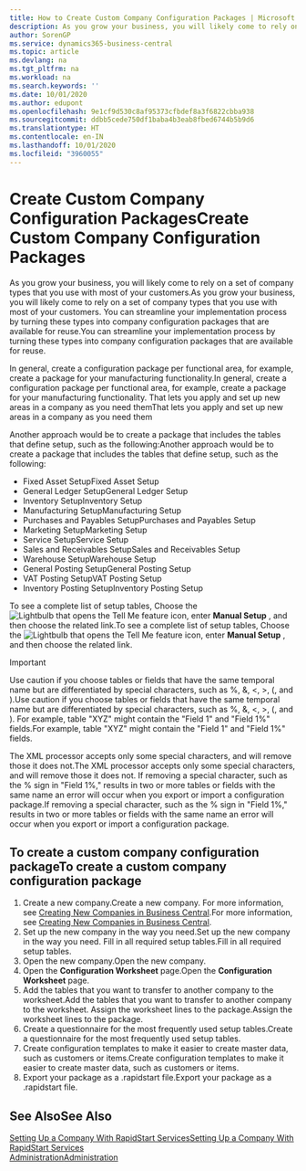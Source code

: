 ```yaml
---
title: How to Create Custom Company Configuration Packages | Microsoft Docs
description: As you grow your business, you will likely come to rely on a set of company types that you use with most of your customers. You can streamline your implementation process by turning these types into company configuration packages that are available for reuse.
author: SorenGP
ms.service: dynamics365-business-central
ms.topic: article
ms.devlang: na
ms.tgt_pltfrm: na
ms.workload: na
ms.search.keywords: ''
ms.date: 10/01/2020
ms.author: edupont
ms.openlocfilehash: 9e1cf9d530c8af95373cfbdef8a3f6822cbba938
ms.sourcegitcommit: ddbb5cede750df1baba4b3eab8fbed6744b5b9d6
ms.translationtype: HT
ms.contentlocale: en-IN
ms.lasthandoff: 10/01/2020
ms.locfileid: "3960055"
---
```

# <a name="create-custom-company-configuration-packages"></a><span data-ttu-id="23018-104">Create Custom Company Configuration Packages</span><span class="sxs-lookup"><span data-stu-id="23018-104">Create Custom Company Configuration Packages</span></span>
<span data-ttu-id="23018-105">As you grow your business, you will likely come to rely on a set of company types that you use with most of your customers.</span><span class="sxs-lookup"><span data-stu-id="23018-105">As you grow your business, you will likely come to rely on a set of company types that you use with most of your customers.</span></span> <span data-ttu-id="23018-106">You can streamline your implementation process by turning these types into company configuration packages that are available for reuse.</span><span class="sxs-lookup"><span data-stu-id="23018-106">You can streamline your implementation process by turning these types into company configuration packages that are available for reuse.</span></span>  

<span data-ttu-id="23018-107">In general, create a configuration package per functional area, for example, create a package for your manufacturing functionality.</span><span class="sxs-lookup"><span data-stu-id="23018-107">In general, create a configuration package per functional area, for example, create a package for your manufacturing functionality.</span></span> <span data-ttu-id="23018-108">That lets you apply and set up new areas in a company as you need them</span><span class="sxs-lookup"><span data-stu-id="23018-108">That lets you apply and set up new areas in a company as you need them</span></span>  

<span data-ttu-id="23018-109">Another approach would be to create a package that includes the tables that define setup, such as the following:</span><span class="sxs-lookup"><span data-stu-id="23018-109">Another approach would be to create a package that includes the tables that define setup, such as the following:</span></span>  

-   <span data-ttu-id="23018-110">Fixed Asset Setup</span><span class="sxs-lookup"><span data-stu-id="23018-110">Fixed Asset Setup</span></span>  
-   <span data-ttu-id="23018-111">General Ledger Setup</span><span class="sxs-lookup"><span data-stu-id="23018-111">General Ledger Setup</span></span>  
-   <span data-ttu-id="23018-112">Inventory Setup</span><span class="sxs-lookup"><span data-stu-id="23018-112">Inventory Setup</span></span>  
-   <span data-ttu-id="23018-113">Manufacturing Setup</span><span class="sxs-lookup"><span data-stu-id="23018-113">Manufacturing Setup</span></span>  
-   <span data-ttu-id="23018-114">Purchases and Payables Setup</span><span class="sxs-lookup"><span data-stu-id="23018-114">Purchases and Payables Setup</span></span>  
-   <span data-ttu-id="23018-115">Marketing Setup</span><span class="sxs-lookup"><span data-stu-id="23018-115">Marketing Setup</span></span>  
-   <span data-ttu-id="23018-116">Service Setup</span><span class="sxs-lookup"><span data-stu-id="23018-116">Service Setup</span></span>  
-   <span data-ttu-id="23018-117">Sales and Receivables Setup</span><span class="sxs-lookup"><span data-stu-id="23018-117">Sales and Receivables Setup</span></span>  
-   <span data-ttu-id="23018-118">Warehouse Setup</span><span class="sxs-lookup"><span data-stu-id="23018-118">Warehouse Setup</span></span>  
-   <span data-ttu-id="23018-119">General Posting Setup</span><span class="sxs-lookup"><span data-stu-id="23018-119">General Posting Setup</span></span>  
-   <span data-ttu-id="23018-120">VAT Posting Setup</span><span class="sxs-lookup"><span data-stu-id="23018-120">VAT Posting Setup</span></span>  
-   <span data-ttu-id="23018-121">Inventory Posting Setup</span><span class="sxs-lookup"><span data-stu-id="23018-121">Inventory Posting Setup</span></span>  

<span data-ttu-id="23018-122">To see a complete list of setup tables, Choose the ![Lightbulb that opens the Tell Me feature](media/ui-search/search_small.png "Tell me what you want to do") icon, enter **Manual Setup** , and then choose the related link.</span><span class="sxs-lookup"><span data-stu-id="23018-122">To see a complete list of setup tables, Choose the ![Lightbulb that opens the Tell Me feature](media/ui-search/search_small.png "Tell me what you want to do") icon, enter **Manual Setup** , and then choose the related link.</span></span>  

> [!IMPORTANT]
> <span data-ttu-id="23018-123">Use caution if you choose tables or fields that have the same temporal name but are differentiated by special characters, such as %, &, <, >, (, and ).</span><span class="sxs-lookup"><span data-stu-id="23018-123">Use caution if you choose tables or fields that have the same temporal name but are differentiated by special characters, such as %, &, <, >, (, and ).</span></span> <span data-ttu-id="23018-124">For example, table "XYZ" might contain the "Field 1" and "Field 1%" fields.</span><span class="sxs-lookup"><span data-stu-id="23018-124">For example, table "XYZ" might contain the "Field 1" and "Field 1%" fields.</span></span>
>
> <span data-ttu-id="23018-125">The XML processor accepts only some special characters, and will remove those it does not.</span><span class="sxs-lookup"><span data-stu-id="23018-125">The XML processor accepts only some special characters, and will remove those it does not.</span></span> <span data-ttu-id="23018-126">If removing a special character, such as the % sign in "Field 1%," results in two or more tables or fields with the same name an error will occur when you export or import a configuration package.</span><span class="sxs-lookup"><span data-stu-id="23018-126">If removing a special character, such as the % sign in "Field 1%," results in two or more tables or fields with the same name an error will occur when you export or import a configuration package.</span></span>

## <a name="to-create-a-custom-company-configuration-package"></a><span data-ttu-id="23018-127">To create a custom company configuration package</span><span class="sxs-lookup"><span data-stu-id="23018-127">To create a custom company configuration package</span></span>  
1.  <span data-ttu-id="23018-128">Create a new company.</span><span class="sxs-lookup"><span data-stu-id="23018-128">Create a new company.</span></span> <span data-ttu-id="23018-129">For more information, see [Creating New Companies in Business Central](about-new-company.md).</span><span class="sxs-lookup"><span data-stu-id="23018-129">For more information, see [Creating New Companies in Business Central](about-new-company.md).</span></span>  
3.  <span data-ttu-id="23018-130">Set up the new company in the way you need.</span><span class="sxs-lookup"><span data-stu-id="23018-130">Set up the new company in the way you need.</span></span> <span data-ttu-id="23018-131">Fill in all required setup tables.</span><span class="sxs-lookup"><span data-stu-id="23018-131">Fill in all required setup tables.</span></span>  
4.  <span data-ttu-id="23018-132">Open the new company.</span><span class="sxs-lookup"><span data-stu-id="23018-132">Open the new company.</span></span>
5. <span data-ttu-id="23018-133">Open the **Configuration Worksheet** page.</span><span class="sxs-lookup"><span data-stu-id="23018-133">Open the **Configuration Worksheet** page.</span></span>  
6.  <span data-ttu-id="23018-134">Add the tables that you want to transfer to another company to the worksheet.</span><span class="sxs-lookup"><span data-stu-id="23018-134">Add the tables that you want to transfer to another company to the worksheet.</span></span> <span data-ttu-id="23018-135">Assign the worksheet lines to the package.</span><span class="sxs-lookup"><span data-stu-id="23018-135">Assign the worksheet lines to the package.</span></span>  
7.  <span data-ttu-id="23018-136">Create a questionnaire for the most frequently used setup tables.</span><span class="sxs-lookup"><span data-stu-id="23018-136">Create a questionnaire for the most frequently used setup tables.</span></span>  
8.  <span data-ttu-id="23018-137">Create configuration templates to make it easier to create master data, such as customers or items.</span><span class="sxs-lookup"><span data-stu-id="23018-137">Create configuration templates to make it easier to create master data, such as customers or items.</span></span>  
9.  <span data-ttu-id="23018-138">Export your package as a .rapidstart file.</span><span class="sxs-lookup"><span data-stu-id="23018-138">Export your package as a .rapidstart file.</span></span>  

## <a name="see-also"></a><span data-ttu-id="23018-139">See Also</span><span class="sxs-lookup"><span data-stu-id="23018-139">See Also</span></span>  
[<span data-ttu-id="23018-140">Setting Up a Company With RapidStart Services</span><span class="sxs-lookup"><span data-stu-id="23018-140">Setting Up a Company With RapidStart Services</span></span>](admin-set-up-a-company-with-rapidstart.md)  
[<span data-ttu-id="23018-141">Administration</span><span class="sxs-lookup"><span data-stu-id="23018-141">Administration</span></span>](admin-setup-and-administration.md)
